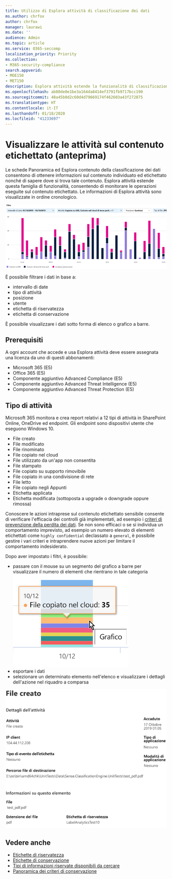 ```yaml
---
title: Utilizzo di Esplora attività di classificazione dei dati
ms.author: chrfox
author: chrfox
manager: laurawi
ms.date: ''
audience: Admin
ms.topic: article
ms.service: O365-seccomp
localization_priority: Priority
ms.collection:
- M365-security-compliance
search.appverid:
- MOE150
- MET150
description: Esplora attività estende la funzionalità di classificazione dei dati consentendo di visualizzare e filtrare le azioni intraprese dagli utenti sul contenuto etichettato.
ms.openlocfilehash: ab80de0e1be3a164da8414ef3791fb9717bcc190
ms.sourcegitcommit: 48a45b0d2c60d4d79669174f462603a43f272875
ms.translationtype: HT
ms.contentlocale: it-IT
ms.lasthandoff: 01/18/2020
ms.locfileid: "41233697"
---
```

# <a name="view-activity-on-your-labeled-content-preview"></a>Visualizzare le attività sul contenuto etichettato (anteprima)

Le schede Panoramica ed Esplora contenuto della classificazione dei dati consentono di ottenere informazioni sul contenuto individuato ed etichettato nonché di sapere dove si trova tale contenuto. Esplora attività estende questa famiglia di funzionalità, consentendo di monitorare le operazioni eseguite sul contenuto etichettato. Le informazioni di Esplora attività sono visualizzate in ordine cronologico.

![Segnaposto per screenshot della panoramica di Esplora attività](media/data-classification-activity-explorer-1.png)

È possibile filtrare i dati in base a:

- intervallo di date
- tipo di attività
- posizione
- utente
- etichetta di riservatezza
- etichetta di conservazione


È possibile visualizzare i dati sotto forma di elenco o grafico a barre.

## <a name="prerequisites"></a>Prerequisiti

A ogni account che accede e usa Esplora attività deve essere assegnata una licenza da uno di questi abbonamenti:

- Microsoft 365 (E5)
- Office 365 (E5)
- Componente aggiuntivo Advanced Compliance (E5)
- Componente aggiuntivo Advanced Threat Intelligence (E5)
- Componente aggiuntivo Advanced Threat Protection (E5)

## <a name="activity-type"></a>Tipo di attività

Microsoft 365 monitora e crea report relativi a 12 tipi di attività in SharePoint Online, OneDrive ed endpoint. Gli endpoint sono dispositivi utente che eseguono Windows 10.

- File creato
- File modificato
- File rinominato
- File copiato nel cloud
- File utilizzato da un'app non consentita
- File stampato
- File copiato su supporto rimovibile
- File copiato in una condivisione di rete
- File letto
- File copiato negli Appunti
- Etichetta applicata
- Etichetta modificata (sottoposta a upgrade o downgrade oppure rimossa)

Conoscere le azioni intraprese sul contenuto etichettato sensibile consente di verificare l'efficacia dei controlli già implementati, ad esempio i [criteri di prevenzione della perdita dei dati](data-loss-prevention-policies.md). Se non sono efficaci o se si individua un comportamento imprevisto, ad esempio un numero elevato di elementi etichettati come `highly confidential` declassato a `general`, è possibile gestire i vari criteri e intraprendere nuove azioni per limitare il comportamento indesiderato.

Dopo aver impostato i filtri, è possibile:

- passare con il mouse su un segmento del grafico a barre per visualizzare il numero di elementi che rientrano in tale categoria ![Esplora attività al passaggio del mouse](media/data-classification-activity-explorer-hover-over-2.png)
- esportare i dati
- selezionare un determinato elemento nell'elenco e visualizzare i dettagli dell'azione nel riquadro a comparsa

![Riquadro a comparsa dei dettagli di Esplora attività](media/data-classification-activity-explorer-fly-out-3.png)

## <a name="see-also"></a>Vedere anche
- [Etichette di riservatezza](sensitivity-labels.md)
- [Etichette di conservazione](labels.md)
- [Tipi di informazioni riservate disponibili da cercare](what-the-sensitive-information-types-look-for.md)
- [Panoramica dei criteri di conservazione](retention-policies.md)